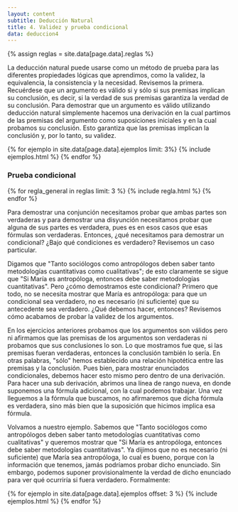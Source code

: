 ```yaml
---
layout: content
subtitle: Deducción Natural
title: 4. Validez y prueba condicional
data: deduccion4
---
```

{% assign reglas = site.data[page.data].reglas %}

La deducción natural puede usarse como un método de prueba para las diferentes propiedades lógicas que aprendimos, como la validez, la equivalencia, la consistencia y la necesidad. Revisemos la primera. Recuérdese que un argumento es válido si y sólo si sus premisas implican su conclusión, es decir, si la verdad de sus premisas garantiza la verdad de su conclusión. Para demostrar que un argumento es válido utilizando deducción natural simplemente hacemos una derivación en la cual partimos de las premisas del argumento como suposiciones iniciales y en la cual probamos su conclusión. Esto garantiza que las premisas implican la conclusión y, por lo tanto, su validez.

<div class="row ejemplos reglas">
{% for ejemplo in site.data[page.data].ejemplos limit: 3%}
{% include ejemplos.html %}
{% endfor %}
</div>

### Prueba condicional

<div class="row reglas">
{% for regla_general in reglas limit: 3 %}
{% include regla.html %}
{% endfor %}
</div>

Para demostrar una conjunción necesitamos probar que ambas partes son verdaderas y para demostrar una disyunción necesitamos probar que alguna de sus partes es verdadera, pues es en esos casos que esas fórmulas son verdaderas. Entonces, ¿qué necesitamos para demostrar un condicional? ¿Bajo qué condiciones es verdadero? Revisemos un caso
particular.

Digamos que "Tanto sociólogos como antropólogos deben saber tanto metodologías cuantitativas como cualitativas"; de esto claramente se sigue que "Si María es antropóloga, entonces debe saber metodologías
cuantitativas". Pero ¿cómo demostramos este condicional? Primero que todo, no se necesita mostrar que María es antropóloga: para que un condicional sea verdadero, no es necesario (ni suficiente) que su antecedente sea verdadero. ¿Qué debemos hacer, entonces? Revisemos cómo acabamos de probar la validez de los argumentos.

En los ejercicios anteriores probamos que los argumentos son válidos pero ni afirmamos que las premisas de los argumentos son verdaderas ni probamos que sus conclusiones lo son. Lo que mostramos fue que, si las premisas fueran verdaderas, entonces la conclusión también lo sería. En otras palabras, "sólo" hemos establecido una relación hipotética entre las premisas y la conclusión. Pues bien, para mostrar enunciados condicionales, debemos hacer esto mismo pero dentro de una derivación. Para hacer una sub derivación, abrimos una línea de rango nueva, en donde suponemos una fórmula adicional, con la cual podemos trabajar. Una vez lleguemos a la fórmula que buscamos, no afirmaremos que dicha fórmula es verdadera, sino más bien que la suposición que hicimos implica esa fórmula.

Volvamos a nuestro ejemplo. Sabemos que "Tanto sociólogos como antropólogos deben saber tanto metodologías cuantitativas como cualitativas" y queremos mostrar que "Si María es antropóloga, entonces debe saber metodologías cuantitativas". Ya dijimos que no es necesario (ni suficiente) que María sea antropóloga, lo cual es bueno, porque con la información que tenemos, jamás podríamos probar dicho enunciado. Sin embargo, podemos suponer provisionalmente la verdad de dicho enunciado para ver qué ocurriría si fuera verdadero. Formalmente:

<div class="row ejemplos reglas">
{% for ejemplo in site.data[page.data].ejemplos offset: 3 %}
{% include ejemplos.html %}
{% endfor %}
</div>
